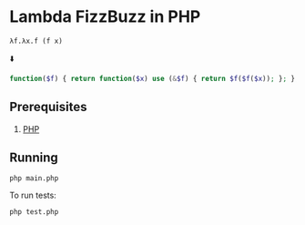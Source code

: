 # Lambda FizzBuzz in PHP

```
λf.λx.f (f x)
```
⬇️
```php
function($f) { return function($x) use (&$f) { return $f($f($x)); }; };
```

## Prerequisites

1. [PHP](https://www.php.net/)

## Running

```
php main.php
```

To run tests:

```
php test.php
```
